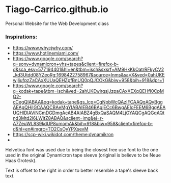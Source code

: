 # Tiago-Carrico.github.io
Personal Website for the Web Development class


### Inspirations: 
- https://www.whycjwhy.com/
- https://www.hotlinemiami.com/
- https://www.google.com/search?q=sony+dynamicron+vhs+tapes&client=firefox-b-d&sca_esv=577194401&hl=en&tbm=isch&sxsrf=AM9HkKkOatrRFkyCV2_kd3Utdd08YZeoRg:1698422758967&source=lnms&sa=X&ved=0ahUKEwjIiufpzZaCAxXUUaQEHZpfBnUQ0pQJCOkG&biw=958&bih=918&dpr=1
- https://www.google.com/search?q=kodak+tape&tbm=isch&ved=2ahUKEwirqsjJzpaCAxXEXqQEHfI0CpMQ2-cCegQIABAA&oq=kodak+tape&gs_lcp=CgNpbWcQAzIFCAAQgAQyBggAEAgQHjIGCAAQCBAeMgYIABAIEB46BAgjECc6BwgAEIoFEEM6BggAEAUQHlDlAViNCmDGDmgAcAB4AIABZ4gBxQaSAQM4LjGYAQCgAQGqAQtnd3Mtd2l6LWltZ8ABAQ&sclient=img&ei=r-A7ZeuWL8S9kdUP8umomAk&bih=918&biw=958&client=firefox-b-d&hl=en#imgrc=TO2CsOyYPXsevM
- https://scp-wiki.wikidot.com/theme:dynamikron
- 

Helvetica font was used due to being the closest free use font to the one used in the original Dynamicron tape sleeve (original is believe to be Neue Haas Grotesk).

Text is offset to the right in order to better resemble a tape's sleeve back text.